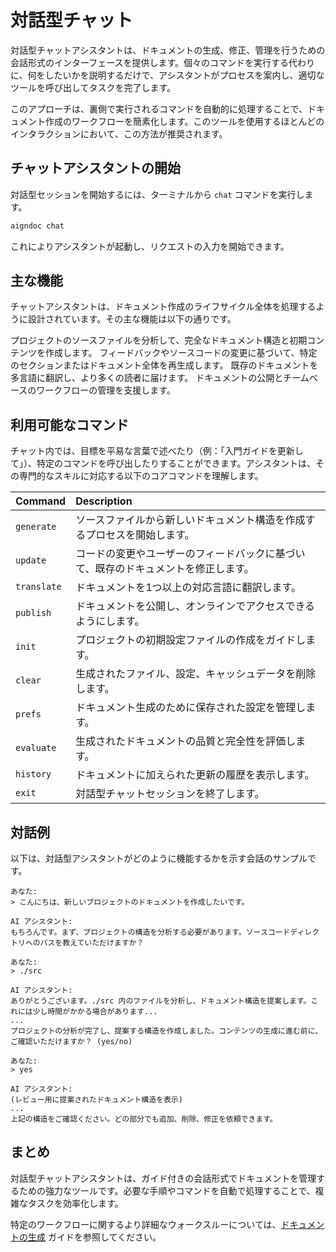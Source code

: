# 対話型チャット

対話型チャットアシスタントは、ドキュメントの生成、修正、管理を行うための会話形式のインターフェースを提供します。個々のコマンドを実行する代わりに、何をしたいかを説明するだけで、アシスタントがプロセスを案内し、適切なツールを呼び出してタスクを完了します。

このアプローチは、裏側で実行されるコマンドを自動的に処理することで、ドキュメント作成のワークフローを簡素化します。このツールを使用するほとんどのインタラクションにおいて、この方法が推奨されます。

## チャットアシスタントの開始

対話型セッションを開始するには、ターミナルから `chat` コマンドを実行します。

```bash
aigndoc chat
```

これによりアシスタントが起動し、リクエストの入力を開始できます。

## 主な機能

チャットアシスタントは、ドキュメント作成のライフサイクル全体を処理するように設計されています。その主な機能は以下の通りです。

<x-cards data-columns="2">
  <x-card data-title="ドキュメントの生成" data-icon="lucide:file-plus-2">
    プロジェクトのソースファイルを分析して、完全なドキュメント構造と初期コンテンツを作成します。
  </x-card>
  <x-card data-title="改良と更新" data-icon="lucide:edit">
    フィードバックやソースコードの変更に基づいて、特定のセクションまたはドキュメント全体を再生成します。
  </x-card>
  <x-card data-title="コンテンツの翻訳" data-icon="lucide:languages">
    既存のドキュメントを多言語に翻訳し、より多くの読者に届けます。
  </x-card>
  <x-card data-title="公開と管理" data-icon="lucide:upload-cloud">
    ドキュメントの公開とチームベースのワークフローの管理を支援します。
  </x-card>
</x-cards>

## 利用可能なコマンド

チャット内では、目標を平易な言葉で述べたり（例：「入門ガイドを更新して」）、特定のコマンドを呼び出したりすることができます。アシスタントは、その専門的なスキルに対応する以下のコアコマンドを理解します。

| Command | Description |
| :--- | :--- |
| `generate` | ソースファイルから新しいドキュメント構造を作成するプロセスを開始します。 |
| `update` | コードの変更やユーザーのフィードバックに基づいて、既存のドキュメントを修正します。 |
| `translate` | ドキュメントを1つ以上の対応言語に翻訳します。 |
| `publish` | ドキュメントを公開し、オンラインでアクセスできるようにします。 |
| `init` | プロジェクトの初期設定ファイルの作成をガイドします。 |
| `clear` | 生成されたファイル、設定、キャッシュデータを削除します。 |
| `prefs` | ドキュメント生成のために保存された設定を管理します。 |
| `evaluate` | 生成されたドキュメントの品質と完全性を評価します。 |
| `history` | ドキュメントに加えられた更新の履歴を表示します。 |
| `exit` | 対話型チャットセッションを終了します。 |

## 対話例

以下は、対話型アシスタントがどのように機能するかを示す会話のサンプルです。

```text
あなた:
> こんにちは、新しいプロジェクトのドキュメントを作成したいです。

AI アシスタント:
もちろんです。まず、プロジェクトの構造を分析する必要があります。ソースコードディレクトリへのパスを教えていただけますか？

あなた:
> ./src

AI アシスタント:
ありがとうございます。./src 内のファイルを分析し、ドキュメント構造を提案します。これには少し時間がかかる場合があります...
...
プロジェクトの分析が完了し、提案する構造を作成しました。コンテンツの生成に進む前に、ご確認いただけますか？ (yes/no)

あなた:
> yes

AI アシスタント:
(レビュー用に提案されたドキュメント構造を表示)
...
上記の構造をご確認ください。どの部分でも追加、削除、修正を依頼できます。
```

## まとめ

対話型チャットアシスタントは、ガイド付きの会話形式でドキュメントを管理するための強力なツールです。必要な手順やコマンドを自動で処理することで、複雑なタスクを効率化します。

特定のワークフローに関するより詳細なウォークスルーについては、[ドキュメントの生成](./guides-generating-documentation.md) ガイドを参照してください。